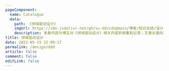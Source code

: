 ```yaml
---
pageComponent:
  name: Catalogue
  data:
    path: 《领域驱动设计》
    imgUrl: https://cdn.jsdelivr.net/gh/su-dd/cdn@main/博客/知识总结/设计模式/ddd.webp
    description: 本章内容为博主对《领域驱动设计》相关内容的收集和记录；文章从面向对象，代码优化入手，同大家一起了解DDD。
title: 领域驱动设计
date: 2022-05-15 22:09:17
permalink: /design/ddd
article: false
comment: false
editLink: false
---
```

